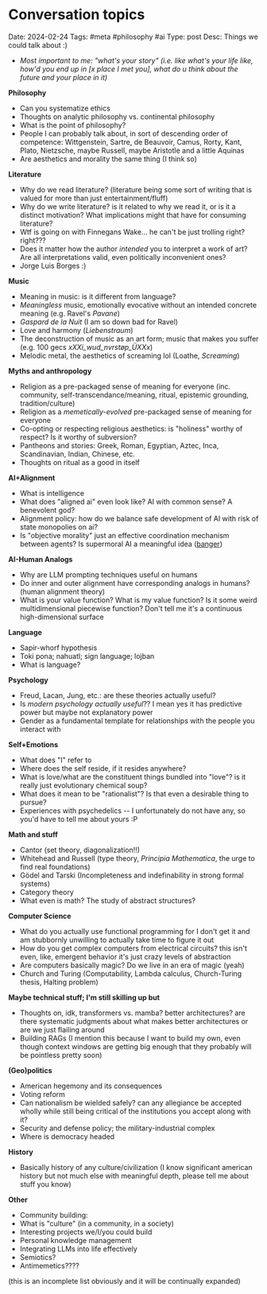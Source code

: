# Conversation topics
Date: 2024-02-24
Tags: #meta #philosophy #ai
Type: post
Desc: Things we could talk about :)


- *Most important to me: "what's your story" (i.e. like what's your life like, how'd you end up in [x place I met you], what do u think about the future and your place in it)* 

**Philosophy**

- Can you systematize ethics
- Thoughts on analytic philosophy vs. continental philosophy 
- What is the point of philosophy?
- People I can probably talk about, in sort of descending order of competence: Wittgenstein, Sartre, de Beauvoir, Camus, Rorty, Kant, Plato, Nietzsche, maybe Russell, maybe Aristotle and a little Aquinas
- Are aesthetics and morality the same thing (I think so) 

**Literature**

- Why do we read literature? (literature being some sort of writing that is valued for more than just entertainment/fluff)
- Why do we write literature? is it related to why we read it, or is it a distinct motivation? What implications might that have for consuming literature? 
- Wtf is going on with Finnegans Wake... he can't be just trolling right? right???
- Does it matter how the author *intended* you to interpret a work of art? Are all interpretations valid, even politically inconvenient ones?
- Jorge Luis Borges  :) 

**Music**

- Meaning in music: is it different from language? 
- *Meaningless* music, emotionally evocative without an intended concrete meaning (e.g. Ravel's *Pavane*)
- *Gaspard de la Nuit* (I am so down bad for Ravel) 
- Love and harmony (*Liebenstraum*)
- The deconstruction of music as an art form; music that makes you suffer (e.g. 100 gecs *xXXi_wud_nvrstøp_ÜXXx*)
- Melodic metal, the aesthetics of screaming lol (Loathe, *Screaming*)

**Myths and anthropology**

- Religion as a pre-packaged sense of meaning for everyone (inc. community, self-transcendance/meaning, ritual, epistemic grounding, tradition/culture)
- Religion as a *memetically-evolved* pre-packaged sense of meaning for everyone
- Co-opting or respecting religious aesthetics: is "holiness" worthy of respect? Is it worthy of subversion? 
- Pantheons and stories: Greek, Roman, Egyptian, Aztec, Inca, Scandinavian, Indian, Chinese, etc.
- Thoughts on ritual as a good in itself

**AI+Alignment**

- What is intelligence
- What does "aligned ai" even look like? AI with common sense? A benevolent god? 
- Alignment policy: how do we balance safe development of AI with risk of state monopolies on ai? 
- Is "objective morality" just an effective coordination mechanism between agents? Is supermoral AI a meaningful idea ([banger](https://www.lesswrong.com/posts/umJMCaxosXWEDfS66/moral-reality-check-a-short-story))

**AI-Human Analogs**

- Why are LLM prompting techniques useful on humans
- Do inner and outer alignment have corresponding analogs in humans? (human alignment theory) 
- What is your value function? What is my value function? Is it some weird multidimensional piecewise function? Don't tell me it's a continuous high-dimensional surface

**Language**

- Sapir-whorf hypothesis
- Toki pona; nahuatl; sign language; lojban
- What is language?

**Psychology**

- Freud, Lacan, Jung, etc.: are these theories actually useful?
- Is *modern psychology actually useful*?? I mean yes it has predictive power but maybe not explanatory power 
- Gender as a fundamental template for relationships with the people you interact with

**Self+Emotions**

- What does "I" refer to
- Where does the self reside, if it resides anywhere?
- What is love/what are the constituent things bundled into "love"? is it really just evolutionary chemical soup? 
- What does it mean to be "rationalist"? Is that even a desirable thing to pursue?
- Experiences with psychedelics -- I unfortunately do not have any, so you'd have to tell me about yours :P

**Math and stuff**

- Cantor (set theory, diagonalization!!)
- Whitehead and Russell (type theory, *Principia Mathematica*, the urge to find real foundations)
- Gödel and Tarski (Incompleteness and indefinability in strong formal systems)
- Category theory
- What even is math? The study of abstract structures?

**Computer Science**

- What do you actually use functional programming for I don't get it and am stubbornly unwilling to actually take time to figure it out
- How do you get complex computers from electrical circuits? this isn't even, like, emergent behavior it's just crazy levels of abstraction
- Are computers basically magic? Do we live in an era of magic (yeah)
- Church and Turing (Computability, Lambda calculus, Church-Turing thesis, Halting problem)

**Maybe technical stuff; I'm still skilling up but**

- Thoughts on, idk, transformers vs. mamba? better architectures? are there systematic judgments about what makes better architectures or are we just flailing around
- Building RAGs (I mention this because I want to build my own, even though context windows are getting big enough that they probably will be pointless pretty soon)

**(Geo)politics**

- American hegemony and its consequences
- Voting reform 
- Can nationalism be wielded safely? can any allegiance be accepted wholly while still being critical of the institutions you accept along with it?
- Security and defense policy; the military-industrial complex 
- Where is democracy headed

**History**

- Basically history of any culture/civilization (I know significant american history but not much else with meaningful depth, please tell me about stuff you know) 

**Other** 

- Community building: 
- What is "culture" (in a community, in a society)
- Interesting projects we/I/you could build
- Personal knowledge management
- Integrating LLMs into life effectively
- Semiotics?
- Antimemetics????

(this is an incomplete list obviously and it will be continually expanded) 